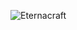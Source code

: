 ![Eternacraft](https://user-images.githubusercontent.com/45024097/151070113-67006157-4587-45ff-8b39-687622d48691.png)
